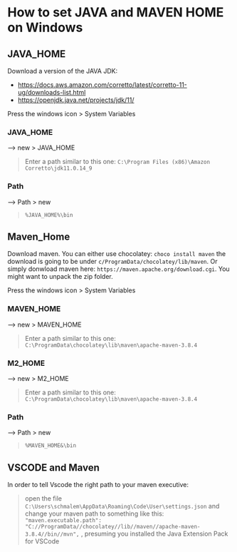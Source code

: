 # How to set JAVA and MAVEN HOME on Windows

## JAVA_HOME
Download a version of the JAVA JDK:
- https://docs.aws.amazon.com/corretto/latest/corretto-11-ug/downloads-list.html
- https://openjdk.java.net/projects/jdk/11/

Press the windows icon > System Variables 

### JAVA_HOME
--> new > JAVA_HOME

> Enter a path similar to this one: `C:\Program Files (x86)\Amazon Corretto\jdk11.0.14_9`

### Path
--> Path > new
> `%JAVA_HOME%\bin`

## Maven_Home
Download maven. You can either use chocolatey: `choco install maven` 
the download is going to be under `c/ProgramData/chocolatey/lib/maven`.
Or simply donwload maven here: `https://maven.apache.org/download.cgi`.
You might want to unpack the zip folder.

Press the windows icon > System Variables 

### MAVEN_HOME
--> new > MAVEN_HOME

> Enter a path similar to this one: `C:\ProgramData\chocolatey\lib\maven\apache-maven-3.8.4`

### M2_HOME
--> new > M2_HOME
> Enter a path similar to this one:
`C:\ProgramData\chocolatey\lib\maven\apache-maven-3.8.4`

### Path
--> Path > new
> `%MAVEN_HOME&\bin`

## VSCODE and Maven
In order to tell Vscode the right path to your maven executive:
> open the file `C:\Users\schmalem\AppData\Roaming\Code\User\settings.json` and  change your maven path to something like this: ` "maven.executable.path": "C://ProgramData//chocolatey//lib//maven//apache-maven-3.8.4//bin//mvn",` , presuming you installed the Java Extension Pack for VSCode
